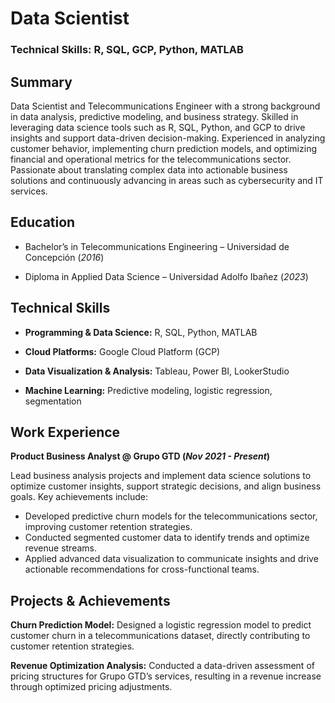 # Data Scientist
### Technical Skills: R, SQL, GCP, Python, MATLAB

## Summary
Data Scientist and Telecommunications Engineer with a strong background in data analysis, predictive modeling, and business strategy. Skilled in leveraging data science tools such as R, SQL, Python, and GCP to drive insights and support data-driven decision-making. Experienced in analyzing customer behavior, implementing churn prediction models, and optimizing financial and operational metrics for the telecommunications sector. Passionate about translating complex data into actionable business solutions and continuously advancing in areas such as cybersecurity and IT services.


## Education
- Bachelor’s in Telecommunications Engineering – Universidad de Concepción (_2016_)

- Diploma in Applied Data Science – Universidad Adolfo Ibañez (_2023_)

## Technical Skills
- **Programming & Data Science:** R, SQL, Python, MATLAB

- **Cloud Platforms:** Google Cloud Platform (GCP)

- **Data Visualization & Analysis:** Tableau, Power BI, LookerStudio

- **Machine Learning:** Predictive modeling, logistic regression, segmentation


## Work Experience

**Product Business Analyst @ Grupo GTD (_Nov 2021 - Present_)**

Lead business analysis projects and implement data science solutions to optimize customer insights, support strategic decisions, and align business goals. Key achievements include:

- Developed predictive churn models for the telecommunications sector, improving customer retention strategies.
- Conducted segmented customer data to identify trends and optimize revenue streams.
- Applied advanced data visualization to communicate insights and drive actionable recommendations for cross-functional teams.

## Projects & Achievements
**Churn Prediction Model:** Designed a logistic regression model to predict customer churn in a telecommunications dataset, directly contributing to customer retention strategies.

**Revenue Optimization Analysis:** Conducted a data-driven assessment of pricing structures for Grupo GTD’s services, resulting in a revenue increase through optimized pricing adjustments.


